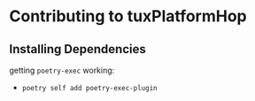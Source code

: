 # Contributing to tuxPlatformHop

## Installing Dependencies
getting `poetry-exec` working:
 * `poetry self add poetry-exec-plugin`